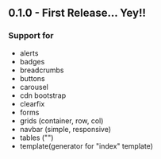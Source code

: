## 0.1.0 - First Release... Yey!!
### Support for
* alerts
* badges
* breadcrumbs
* buttons
* carousel
* cdn bootstrap
* clearfix
* forms
* grids (container, row, col)
* navbar (simple, responsive)
* tables ("")
* template(generator for "index" template)
